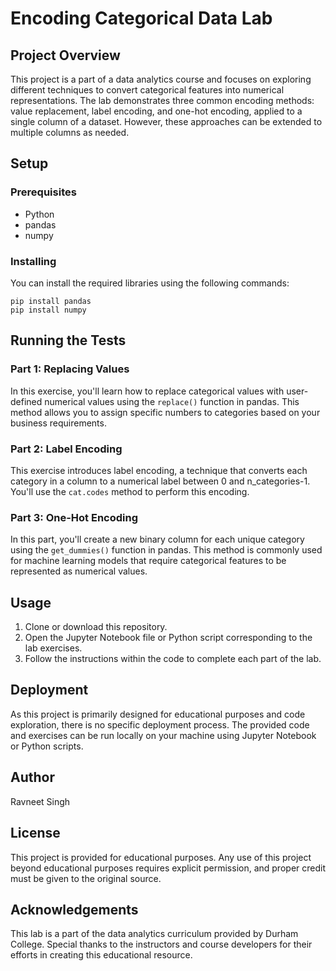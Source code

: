 # Encoding Categorical Data Lab

## Project Overview

This project is a part of a data analytics course and focuses on exploring different techniques to convert categorical features into numerical representations. The lab demonstrates three common encoding methods: value replacement, label encoding, and one-hot encoding, applied to a single column of a dataset. However, these approaches can be extended to multiple columns as needed.

## Setup

### Prerequisites

* Python
* pandas
* numpy

### Installing

You can install the required libraries using the following commands:

```
pip install pandas
pip install numpy
```

## Running the Tests

### Part 1: Replacing Values

In this exercise, you'll learn how to replace categorical values with user-defined numerical values using the `replace()` function in pandas. This method allows you to assign specific numbers to categories based on your business requirements.

### Part 2: Label Encoding

This exercise introduces label encoding, a technique that converts each category in a column to a numerical label between 0 and n_categories-1. You'll use the `cat.codes` method to perform this encoding.

### Part 3: One-Hot Encoding

In this part, you'll create a new binary column for each unique category using the `get_dummies()` function in pandas. This method is commonly used for machine learning models that require categorical features to be represented as numerical values.

## Usage

1. Clone or download this repository.
2. Open the Jupyter Notebook file or Python script corresponding to the lab exercises.
3. Follow the instructions within the code to complete each part of the lab.

## Deployment

As this project is primarily designed for educational purposes and code exploration, there is no specific deployment process. The provided code and exercises can be run locally on your machine using Jupyter Notebook or Python scripts.

## Author

Ravneet Singh

## License

This project is provided for educational purposes. Any use of this project beyond educational purposes requires explicit permission, and proper credit must be given to the original source.

## Acknowledgements

This lab is a part of the data analytics curriculum provided by Durham College. Special thanks to the instructors and course developers for their efforts in creating this educational resource.
